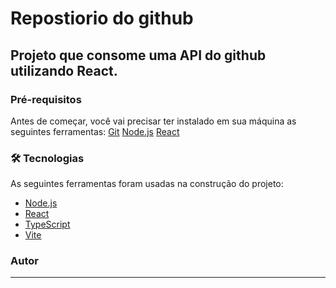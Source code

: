 # Repostiorio do github

## Projeto que consome uma API do github utilizando React.

### Pré-requisitos

Antes de começar, você vai precisar ter instalado em sua máquina as seguintes ferramentas:
[Git](https://git-scm.com)
[Node.js](https://nodejs.org/en/)
[React](https://pt-br.reactjs.org/)


### 🛠 Tecnologias

As seguintes ferramentas foram usadas na construção do projeto:

- [Node.js](https://nodejs.org/en/)
- [React](https://pt-br.reactjs.org/)
- [TypeScript](https://www.typescriptlang.org/)
- [Vite](https://vitejs.dev/)

### Autor
---
